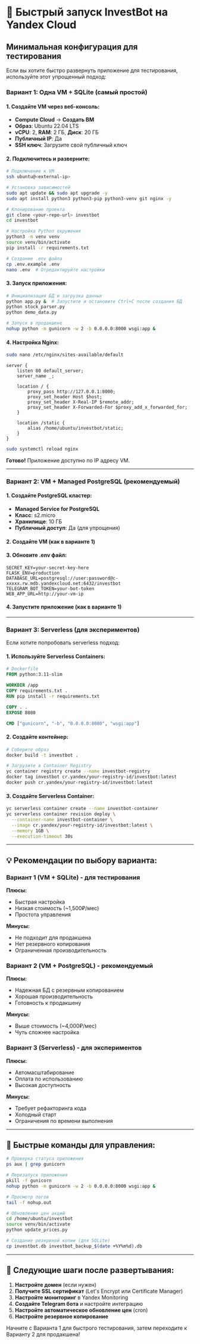 # 🚀 Быстрый запуск InvestBot на Yandex Cloud

## Минимальная конфигурация для тестирования

Если вы хотите быстро развернуть приложение для тестирования, используйте этот упрощенный подход:

### Вариант 1: Одна VM + SQLite (самый простой)

#### 1. Создайте VM через веб-консоль:
- **Compute Cloud** → **Создать ВМ**
- **Образ**: Ubuntu 22.04 LTS
- **vCPU**: 2, **RAM**: 2 ГБ, **Диск**: 20 ГБ
- **Публичный IP**: Да
- **SSH ключ**: Загрузите свой публичный ключ

#### 2. Подключитесь и разверните:

```bash
# Подключение к VM
ssh ubuntu@<external-ip>

# Установка зависимостей
sudo apt update && sudo apt upgrade -y
sudo apt install python3 python3-pip python3-venv git nginx -y

# Клонирование проекта
git clone <your-repo-url> investbot
cd investbot

# Настройка Python окружения
python3 -m venv venv
source venv/bin/activate
pip install -r requirements.txt

# Создание .env файла
cp .env.example .env
nano .env  # Отредактируйте настройки
```

#### 3. Запуск приложения:

```bash
# Инициализация БД и загрузка данных
python app.py &  # Запустите и остановите Ctrl+C после создания БД
python stock_parser.py
python demo_data.py

# Запуск в продакшене
nohup python -m gunicorn -w 2 -b 0.0.0.0:8000 wsgi:app &
```

#### 4. Настройка Nginx:

```bash
sudo nano /etc/nginx/sites-available/default
```

```nginx
server {
    listen 80 default_server;
    server_name _;

    location / {
        proxy_pass http://127.0.0.1:8000;
        proxy_set_header Host $host;
        proxy_set_header X-Real-IP $remote_addr;
        proxy_set_header X-Forwarded-For $proxy_add_x_forwarded_for;
    }

    location /static {
        alias /home/ubuntu/investbot/static;
    }
}
```

```bash
sudo systemctl reload nginx
```

**Готово!** Приложение доступно по IP адресу VM.

---

### Вариант 2: VM + Managed PostgreSQL (рекомендуемый)

#### 1. Создайте PostgreSQL кластер:
- **Managed Service for PostgreSQL**
- **Класс**: s2.micro
- **Хранилище**: 10 ГБ
- **Публичный доступ**: Да (для упрощения)

#### 2. Создайте VM (как в варианте 1)

#### 3. Обновите .env файл:

```env
SECRET_KEY=your-secret-key-here
FLASK_ENV=production
DATABASE_URL=postgresql://user:password@c-xxxxx.rw.mdb.yandexcloud.net:6432/investbot
TELEGRAM_BOT_TOKEN=your-bot-token
WEB_APP_URL=http://your-vm-ip
```

#### 4. Запустите приложение (как в варианте 1)

---

### Вариант 3: Serverless (для экспериментов)

Если хотите попробовать serverless подход:

#### 1. Используйте **Serverless Containers**:

```dockerfile
# Dockerfile
FROM python:3.11-slim

WORKDIR /app
COPY requirements.txt .
RUN pip install -r requirements.txt

COPY . .
EXPOSE 8080

CMD ["gunicorn", "-b", "0.0.0.0:8080", "wsgi:app"]
```

#### 2. Создайте контейнер:

```bash
# Соберите образ
docker build -t investbot .

# Загрузите в Container Registry
yc container registry create --name investbot-registry
docker tag investbot cr.yandex/your-registry-id/investbot:latest
docker push cr.yandex/your-registry-id/investbot:latest
```

#### 3. Создайте Serverless Container:

```bash
yc serverless container create --name investbot-container
yc serverless container revision deploy \
  --container-name investbot-container \
  --image cr.yandex/your-registry-id/investbot:latest \
  --memory 1GB \
  --execution-timeout 30s
```

---

## 💡 Рекомендации по выбору варианта:

### Вариант 1 (VM + SQLite) - для тестирования
**Плюсы:**
- Быстрая настройка
- Низкая стоимость (~1,500₽/мес)
- Простота управления

**Минусы:**
- Не подходит для продакшена
- Нет резервного копирования
- Ограниченная производительность

### Вариант 2 (VM + PostgreSQL) - рекомендуемый
**Плюсы:**
- Надежная БД с резервным копированием
- Хорошая производительность
- Готовность к продакшену

**Минусы:**
- Выше стоимость (~4,000₽/мес)
- Чуть сложнее настройка

### Вариант 3 (Serverless) - для экспериментов
**Плюсы:**
- Автомасштабирование
- Оплата по использованию
- Высокая доступность

**Минусы:**
- Требует рефакторинга кода
- Холодный старт
- Ограничения по времени выполнения

---

## 🔧 Быстрые команды для управления:

```bash
# Проверка статуса приложения
ps aux | grep gunicorn

# Перезапуск приложения
pkill -f gunicorn
nohup python -m gunicorn -w 2 -b 0.0.0.0:8000 wsgi:app &

# Просмотр логов
tail -f nohup.out

# Обновление цен акций
cd /home/ubuntu/investbot
source venv/bin/activate
python update_prices.py

# Создание резервной копии (для SQLite)
cp investbot.db investbot_backup_$(date +%Y%m%d).db
```

---

## 🎯 Следующие шаги после развертывания:

1. **Настройте домен** (если нужен)
2. **Получите SSL сертификат** (Let's Encrypt или Certificate Manager)
3. **Настройте мониторинг** в Yandex Monitoring
4. **Создайте Telegram бота** и настройте интеграцию
5. **Настройте автоматическое обновление цен** (cron)
6. **Настройте резервное копирование**

Начните с Варианта 1 для быстрого тестирования, затем переходите к Варианту 2 для продакшена!
